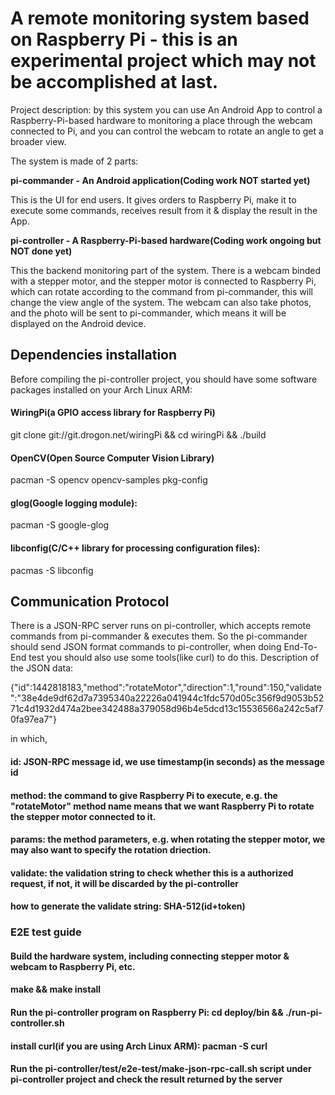 # A remote monitoring system based on Raspberry Pi - this is an experimental project which may not be accomplished at last.
Project description: by this system you can use An Android App to control a Raspberry-Pi-based hardware to monitoring a place through the webcam connected to Pi, and you can control the webcam to rotate an angle to get a broader view.

The system is made of 2 parts:

**pi-commander - An Android application(Coding work NOT started yet)**

This is the UI for end users. It gives orders to Raspberry Pi, make it to execute some commands, receives result from it & display the result in the App.

**pi-controller - A Raspberry-Pi-based hardware(Coding work ongoing but NOT done yet)**

This the backend monitoring part of the system. There is a webcam binded with a stepper motor, and the stepper motor is connected to Raspberry Pi, which can rotate according to the command from pi-commander, this will change the view angle of the system. The webcam can also take photos, and the photo will be sent to pi-commander, which means it will be displayed on the Android device.

## Dependencies installation
Before compiling the pi-controller project, you should have some software packages installed on your Arch Linux ARM:
#### WiringPi(a GPIO access library for Raspberry Pi)
git clone git://git.drogon.net/wiringPi && cd wiringPi && ./build

#### OpenCV(Open Source Computer Vision Library)
pacman -S opencv opencv-samples pkg-config

#### glog(Google logging module):
pacman -S google-glog

#### libconfig(C/C++ library for processing configuration files):
pacmas -S libconfig

## Communication Protocol

There is a JSON-RPC server runs on pi-controller, which accepts remote commands from pi-commander & executes them. So the pi-commander should send JSON format commands to pi-controller, when doing End-To-End test you should also use some tools(like curl) to do this.
Description of the JSON data:

{"id":1442818183,"method":"rotateMotor","direction":1,"round":150,"validate":"38e4de9df62d7a7395340a22226a041944c1fdc570d05c356f9d9053b5271c4d1932d474a2bee342488a379058d96b4e5dcd13c15536566a242c5af70fa97ea7"}

in which,
#### id: JSON-RPC message id, we use timestamp(in seconds) as the message id
#### method: the command to give Raspberry Pi to execute, e.g. the "rotateMotor" method name means that we want Raspberry Pi to rotate the stepper motor connected to it.
#### params: the method parameters, e.g. when rotating the stepper motor, we may also want to specify the rotation driection.
#### validate: the validation string to check whether this is a authorized request, if not, it will be discarded by the pi-controller
#### how to generate the validate string: SHA-512(id+token)

### E2E test guide

#### Build the hardware system, including connecting stepper motor & webcam to Raspberry Pi, etc.
#### make && make install
#### Run the pi-controller program on Raspberry Pi: cd deploy/bin && ./run-pi-controller.sh
#### install curl(if you are using Arch Linux ARM): pacman -S curl
#### Run the pi-controller/test/e2e-test/make-json-rpc-call.sh script under pi-controller project and check the result returned by the server

